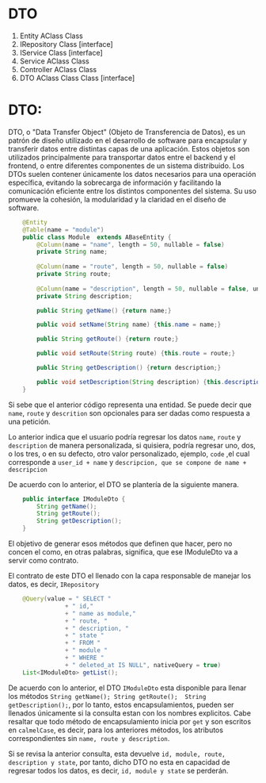 # DTO

1. Entity
    AClass
    Class
2. IRepository
    Class [interface]
3. IService
    Class [interface]
4. Service
    AClass
    Class
5. Controller
    AClass
    Class
6. DTO
    AClass
    Class
    Class [interface]


# DTO: 

DTO, o "Data Transfer Object" (Objeto de Transferencia de Datos), es un patrón de diseño utilizado en el desarrollo de software para encapsular y transferir datos entre distintas capas de una aplicación. Estos objetos son utilizados principalmente para transportar datos entre el backend y el frontend, o entre diferentes componentes de un sistema distribuido. Los DTOs suelen contener únicamente los datos necesarios para una operación específica, evitando la sobrecarga de información y facilitando la comunicación eficiente entre los distintos componentes del sistema. Su uso promueve la cohesión, la modularidad y la claridad en el diseño de software.


```java
    @Entity
    @Table(name = "module")
    public class Module  extends ABaseEntity { 
        @Column(name = "name", length = 50, nullable = false)
        private String name;
        
        @Column(name = "route", length = 50, nullable = false)
        private String route;
        
        @Column(name = "description", length = 50, nullable = false, unique = true)
        private String description;

        public String getName() {return name;}

        public void setName(String name) {this.name = name;}

        public String getRoute() {return route;}

        public void setRoute(String route) {this.route = route;}

        public String getDescription() {return description;}

        public void setDescription(String description) {this.description = description;}        
    }
```

Si sebe que el anterior código representa una entidad. Se puede decir que `name`, `route` y `descrition` son opcionales para ser dadas como respuesta a una petición. 

Lo anterior indica que el usuario podría regresar los datos `name`, `route` y `description` de manera personalizada, si quisiera, podría regresar uno, dos, o los tres, o en su defecto, otro valor personalizado, ejemplo, `code` ,el cual corresponde a `user_id + name` y `descripcion, que se compone de name + descripcion`

De acuerdo con lo anterior, el DTO se plantería de la siguiente manera. 

```java
    public interface IModuleDto {
        String getName();
        String getRoute();
        String getDescription();
    }
```

El objetivo de generar esos métodos que definen que hacer, pero no concen el como, en otras palabras, significa, que ese IModuleDto va a servir como contrato.

El contrato de este DTO el llenado con la capa responsable de manejar los datos, es decir, `IRepository`

```java
    @Query(value = " SELECT "
                + "	id,"
                + "	name as module,"
                + " route, "
                + " description, "
                + " state "
                + "	FROM "
                + "	module "
                + "	WHERE "
                + " deleted_at IS NULL", nativeQuery = true)
	List<IModuleDto> getList();
```

De acuerdo con lo anterior, el DTO `IModuleDto` esta disponible para llenar  los métodos `String getName(); String getRoute();  String getDescription();`, por lo tanto, estos encapsulamientos, pueden ser llenados únicamente si la consulta estan con los nombres explicitos. Cabe resaltar que todo método de encapsulamiento inicia por `get` y son escritos en `calmelCase`, es decir, para los anteriores métodos, los atributos correspondientes sin `name, route y description`.

Si se revisa la anterior consulta, esta devuelve `id, module, route, description y state`, por tanto, dicho DTO no esta en capacidad de regresar todos los datos, es decir, `id, module y state` se perderán.